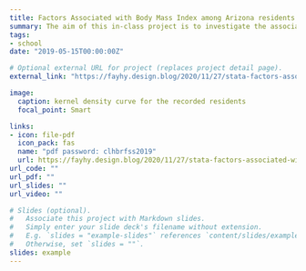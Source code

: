 ```yaml
---
title: Factors Associated with Body Mass Index among Arizona residents: Findings from the 2017 BRFSS
summary: The aim of this in-class project is to investigate the association between 20 variables and BMI among the Arizona residents.
tags:
- school
date: "2019-05-15T00:00:00Z"

# Optional external URL for project (replaces project detail page).
external_link: "https://fayhy.design.blog/2020/11/27/stata-factors-associated-with-body-mass-index-among-arizona-residents-findings-from-the-2017-brfss/"

image:
  caption: kernel density curve for the recorded residents
  focal_point: Smart

links:
- icon: file-pdf
  icon_pack: fas
  name: "pdf password: clhbrfss2019"
  url: https://fayhy.design.blog/2020/11/27/stata-factors-associated-with-body-mass-index-among-arizona-residents-findings-from-the-2017-brfss/
url_code: ""
url_pdf: ""
url_slides: ""
url_video: ""

# Slides (optional).
#   Associate this project with Markdown slides.
#   Simply enter your slide deck's filename without extension.
#   E.g. `slides = "example-slides"` references `content/slides/example-slides.md`.
#   Otherwise, set `slides = ""`.
slides: example
---
```

